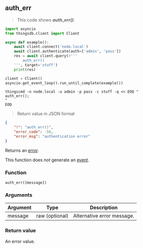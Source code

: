## auth_err

> This code shows ***auth_err()***:

```python
import asyncio
from thingsdb.client import Client

async def example():
    await client.connect('node.local')
    await client.authenticate(auth=['admin', 'pass'])
    res = await client.query(r'''
        auth_err()
    ''', target='stuff')
    print(res)

client = Client()
asyncio.get_event_loop().run_until_complete(example())
```

```shell
thingscmd -n node.local -u admin -p pass -c stuff -q << EOQ "
auth_err();
"
EOQ
```

> Return value in JSON format

```json
{
    "!": "auth_err()",
    "error_code": -56,
    "error_msg": "authentication error"
}
```

Returns an [error](#error-type).

This function does *not* generate an [event](#events).

### Function
`auth_err([message])`

### Arguments
Argument | Type | Description
-------- | ---- | -----------
message | raw (optional) | Alternative error message.

### Return value
An error value.
